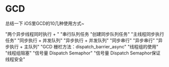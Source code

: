 # GCD
总结一下  iOS里GCD的10几种使用方式~ 


"两个异步线程同时执行 + "
"串行队列任务
"创建同步队列任务"
"主线程同步执行任务"
"同步执行 + 并发队列"
"异步执行 + 并发队列"
"同步串行"
"异步串行"
"异步执行 + 主队列"
"GCD 栅栏方法：dispatch_barrier_async"
"线程组的使用"
"线程组阻塞"
"信号量 Dispatch Semaphor"
"信号量 Dispatch Semaphor保证线程安全"
